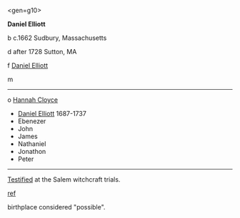 <gen=g10>

<b>Daniel Elliott</b>

b c.1662 Sudbury, Massachusetts

d after 1728 Sutton, MA

f [Daniel Elliott](../g11/daniel_elliott_1640.md)

m

<hr>

o [Hannah Cloyce](../g10/hannah_cloyce.md)

- [Daniel Elliott](../g9/daniel_elliott_1687.md) 1687-1737
- Ebenezer
- John
- James
- Nathaniel
- Jonathon
- Peter

<hr>

[Testified](http://www.themorrisclan.net/GENEALOGY/ELLIOTT%20Daniel%20and%20Hannah%20Cloyce.html) at the Salem witchcraft trials.

[ref](http://www.themorrisclan.net/GENEALOGY/ELLIOTT%20Daniel%20and%20Hannah%20Cloyce.html)

birthplace considered "possible".